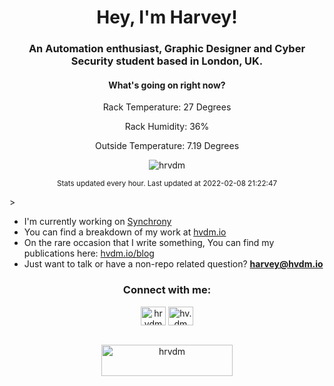 <h1 align="center">Hey, I'm Harvey!</h1>
<h3 align="center">An Automation enthusiast, Graphic Designer and Cyber Security student based in London, UK.</h3>
<h4 align="center">What's going on right now?</h4>
<p align="center">Rack Temperature: 27 Degrees</p>
<p align="center">Rack Humidity: 36%</p>
<p align="center">Outside Temperature: 7.19 Degrees</p>
<p align="center"> <img src="https://komarev.com/ghpvc/?username=hrvdm&label=Profile%20views&color=0e75b6&style=flat" alt="hrvdm" /> </p>
<p align="center"><sub>Stats updated every hour. Last updated at 2022-02-08 21:22:47</sub></p>>
<br>

- I'm currently working on [Synchrony](https://github.com/hrvdm/Synchrony)
- You can find a breakdown of my work at [hvdm.io](https://hvdm.io)
- On the rare occasion that I write something, You can find my publications here: [hvdm.io/blog](https://hvdm.io/blog)
- Just want to talk or have a non-repo related question? **harvey@hvdm.io**

<div align="center">
<h3>Connect with me:</h3>
<a href="https://twitter.com/hrvdm" target="blank"><img align="center" src="https://raw.githubusercontent.com/rahuldkjain/github-profile-readme-generator/master/src/images/icons/Social/twitter.svg" alt="hrvdm" height="30" width="40" /></a>
<a href="https://instagram.com/hv.dm" target="blank"><img align="center" src="https://raw.githubusercontent.com/rahuldkjain/github-profile-readme-generator/master/src/images/icons/Social/instagram.svg" alt="hv.dm" height="30" width="40" /></a>
</div><br>
<p align="center"><a href="https://www.buymeacoffee.com/hrvdm"> <img src="https://cdn.buymeacoffee.com/buttons/v2/default-yellow.png" height="50" width="210" alt="hrvdm" /></a></p><br>